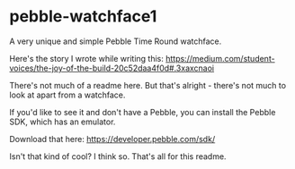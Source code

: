 # pebble-watchface1
A very unique and simple Pebble Time Round watchface.

Here's the story I wrote while writing this:
https://medium.com/student-voices/the-joy-of-the-build-20c52daa4f0d#.3xaxcnaoi

There's not much of a readme here. But that's alright - there's not much to look at apart from a watchface. 

If you'd like to see it and don't have a Pebble, you can install the Pebble SDK, which has an emulator.

Download that here: https://developer.pebble.com/sdk/

Isn't that kind of cool? I think so. That's all for this readme. 
